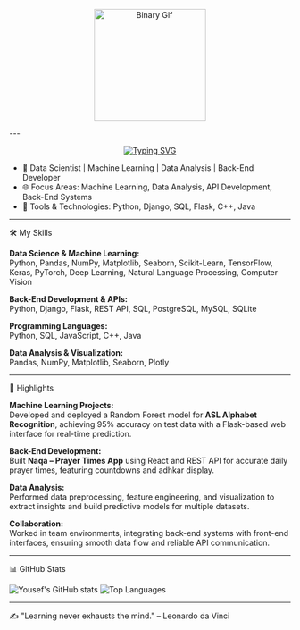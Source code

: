<p align="center">
  <img src="assets/duck.gif" alt="Binary Gif" width="200"/>
</p>
---

<p align="center">
  <a href="https://git.io/typing-svg">
    <img src="https://readme-typing-svg.demolab.com?font=Fira+Code&pause=1000&width=435&lines=Hello%2C+there!+%F0%9F%91%8B;This+is+Yousef.+.+.+.;Nice+to+meet+you" alt="Typing SVG"/>
  </a>
</p>


- 🏢 Data Scientist | Machine Learning | Data Analysis | Back-End Developer
- 🌐 Focus Areas: Machine Learning, Data Analysis, API Development, Back-End Systems
- 🔧 Tools & Technologies: Python, Django, SQL, Flask, C++, Java
---

🛠️ My Skills

**Data Science & Machine Learning:**  
Python, Pandas, NumPy, Matplotlib, Seaborn, Scikit-Learn, TensorFlow, Keras, PyTorch, Deep Learning, Natural Language Processing, Computer Vision

**Back-End Development & APIs:**  
Python, Django, Flask, REST API, SQL, PostgreSQL, MySQL, SQLite

**Programming Languages:**  
Python, SQL, JavaScript, C++, Java

**Data Analysis & Visualization:**  
Pandas, NumPy, Matplotlib, Seaborn, Plotly

---

🌟 Highlights

**Machine Learning Projects:**  
Developed and deployed a Random Forest model for **ASL Alphabet Recognition**, achieving 95% accuracy on test data with a Flask-based web interface for real-time prediction.

**Back-End Development:**  
Built **Naqa – Prayer Times App** using React and REST API for accurate daily prayer times, featuring countdowns and adhkar display.

**Data Analysis:**  
Performed data preprocessing, feature engineering, and visualization to extract insights and build predictive models for multiple datasets.

**Collaboration:**  
Worked in team environments, integrating back-end systems with front-end interfaces, ensuring smooth data flow and reliable API communication.

---

📊 GitHub Stats

![Yousef's GitHub stats](https://github-readme-stats.vercel.app/api?username=Yousef10p&show_icons=true&theme=radical)
![Top Languages](https://github-readme-stats.vercel.app/api/top-langs/?username=Yousef10p&layout=compact&theme=radical)

---

✍️ "Learning never exhausts the mind." – Leonardo da Vinci
